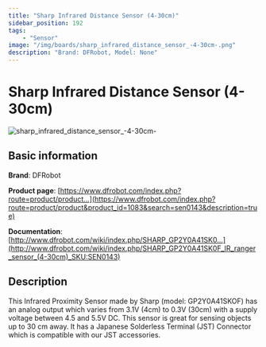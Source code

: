 ```yaml
---
title: "Sharp Infrared Distance Sensor (4-30cm)"
sidebar_position: 192
tags:
    - "Sensor"
image: "/img/boards/sharp_infrared_distance_sensor_-4-30cm-.png"
description: "Brand: DFRobot, Model: None"
---
```

# Sharp Infrared Distance Sensor (4-30cm)

![sharp_infrared_distance_sensor_-4-30cm-](/img/boards/sharp_infrared_distance_sensor_-4-30cm-.png)

## Basic information

**Brand**: DFRobot

**Product page**: [https://www.dfrobot.com/index.php?route=product/product...](https://www.dfrobot.com/index.php?route=product/product&product_id=1083&search=sen0143&description=true)

**Documentation**: [http://www.dfrobot.com/wiki/index.php/SHARP_GP2Y0A41SK0...](http://www.dfrobot.com/wiki/index.php/SHARP_GP2Y0A41SK0F_IR_ranger_sensor_(4-30cm)_SKU:SEN0143)

## Description

This Infrared Proximity Sensor made by Sharp \(model: GP2Y0A41SKOF\) has an analog output which varies from 3\.1V \(4cm\) to 0\.3V \(30cm\) with a supply voltage between 4\.5 and 5\.5V DC\. This sensor is great for sensing objects up to 30 cm away\. It has a Japanese Solderless Terminal \(JST\) Connector which is compatible with our JST accessories\.

